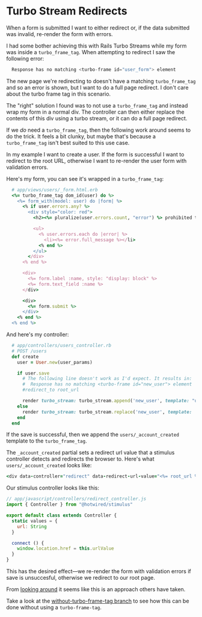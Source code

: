# Turbo Stream Redirects

When a form is submitted I want to either redirect or, if the
data submitted was invalid, re-render the form with errors.

I had some bother achieving this with Rails Turbo Streams while my form
was inside a `turbo_frame_tag`. When attempting
to redirect I saw the following error:

```js
  Response has no matching <turbo-frame id="user_form"> element
```

The new page we're redirecting to doesn't have a matching `turbo_frame_tag`
and so an error is shown, but I want to do a full page redirect. I don't
care about the turbo frame tag in this scenario.

The "right" solution I found was to not use a `turbo_frame_tag` and instead
wrap my form in a normal div. The controller can then either replace the contents
of this div using a turbo stream, or it can do a full page redirect.

If we _do_ need a `turbo_frame_tag`, then the following work around seems to do the trick. It feels a bit clunky, but maybe that's because a `turbo_frame_tag` isn't best suited to this use case.

In my example I want to create a user. If the form is successful I want to redirect
to the root URL, otherwise I want to re-render the user form with validation errors.

Here's my form, you can see it's wrapped in a `turbo_frame_tag`:

```rb
  # app/views/users/_form.html.erb
  <%= turbo_frame_tag dom_id(user) do %>
    <%= form_with(model: user) do |form| %>
      <% if user.errors.any? %>
        <div style="color: red">
          <h2><%= pluralize(user.errors.count, "error") %> prohibited this user from being saved:</h2>

          <ul>
            <% user.errors.each do |error| %>
              <li><%= error.full_message %></li>
            <% end %>
          </ul>
        </div>
      <% end %>

      <div>
        <%= form.label :name, style: "display: block" %>
        <%= form.text_field :name %>
      </div>

      <div>
        <%= form.submit %>
      </div>
    <% end %>
  <% end %>
```

And here's my controller:

```rb
  # app/controllers/users_controller.rb
  # POST /users
  def create
    user = User.new(user_params)

    if user.save
      # The following line doesn't work as I'd expect. It results in:
      #  Response has no matching <turbo-frame id="new_user"> element
      #redirect_to root_url

      render turbo_stream: turbo_stream.append('new_user', template: "users/_account_created")
    else
      render turbo_stream: turbo_stream.replace('new_user', template: 'users/_form', locals: { user: user})
    end
  end
```

If the save is successful, then we append the `users/_account_created` template to the `turbo_frame_tag`.

The `_account_created` partial sets a redirect url value that a stimulus controller detects and redirects the browser to. Here's what `users/_account_created` looks like:

```rb
<div data-controller="redirect" data-redirect-url-value="<%= root_url %>"></div>
```

Our stimulus controller looks like this:

```js
// app/javascript/controllers/redirect_controller.js
import { Controller } from "@hotwired/stimulus"

export default class extends Controller {
  static values = {
    url: String
  }

  connect () {
    window.location.href = this.urlValue
  }
}
```

This has the desired effect—we re-render the form with validation errors
if save is unsuccesful, otherwise we redirect to our root page.

From [looking around](https://discuss.hotwired.dev/t/redirect-after-turbo-stream-response/2303/3?u=andystabler) it seems like this is an approach others have taken.

Take a look at the [without-turbo-frame-tag branch](https://github.com/AndyStabler/turbo-redirects/pull/1/files) to see how this can be done without using a `turbo-frame-tag`.
